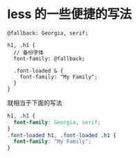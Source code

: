 # less 的一些便捷的写法

```less
@fallback: Georgia, serif;

h1, .h1 {
  // 备份字体
  font-family: @fallback;

  .font-loaded & {
    font-family: "My Family";
  }
}
```

就相当于下面的写法

```css
h1, .h1 {
  font-family: Georgia, serif;
}
.font-loaded h1, .font-loaded .h1 {
  font-family: "My Family";
}
```
